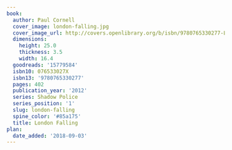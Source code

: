 ```yaml
---
book:
  author: Paul Cornell
  cover_image: london-falling.jpg
  cover_image_url: http://covers.openlibrary.org/b/isbn/9780765330277-L.jpg
  dimensions:
    height: 25.0
    thickness: 3.5
    width: 16.4
  goodreads: '15779584'
  isbn10: 076533027X
  isbn13: '9780765330277'
  pages: 402
  publication_year: '2012'
  series: Shadow Police
  series_position: '1'
  slug: london-falling
  spine_color: '#85a175'
  title: London Falling
plan:
  date_added: '2018-09-03'
---
```


